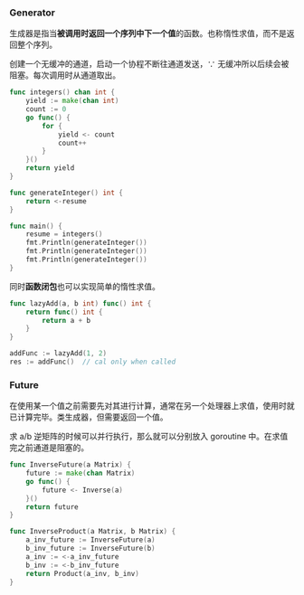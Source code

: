 ### Generator

生成器是指当**被调用时返回一个序列中下一个值**的函数。也称惰性求值，而不是返回整个序列。

创建一个无缓冲的通道，启动一个协程不断往通道发送，∵ 无缓冲所以后续会被阻塞。每次调用时从通道取出。

```go
func integers() chan int {
    yield := make(chan int)
    count := 0
    go func() {
        for {
            yield <- count
            count++
        }
    }()
    return yield
}

func generateInteger() int {
    return <-resume
}

func main() {
    resume = integers()
    fmt.Println(generateInteger())
    fmt.Println(generateInteger())
    fmt.Println(generateInteger())
}
```

同时**函数闭包**也可以实现简单的惰性求值。

```go
func lazyAdd(a, b int) func() int {
	return func() int {
		return a + b
	}
}

addFunc := lazyAdd(1, 2)
res := addFunc()  // cal only when called
```

### Future

在使用某一个值之前需要先对其进行计算，通常在另一个处理器上求值，使用时就已计算完毕。类生成器，但需要返回一个值。

求 a/b 逆矩阵的时候可以并行执行，那么就可以分别放入 goroutine 中。在求值完之前通道是阻塞的。

```go
func InverseFuture(a Matrix) {
    future := make(chan Matrix)
    go func() {
        future <- Inverse(a)
    }()
    return future
}

func InverseProduct(a Matrix, b Matrix) {
    a_inv_future := InverseFuture(a)
    b_inv_future := InverseFuture(b)
    a_inv := <-a_inv_future
    b_inv := <-b_inv_future
    return Product(a_inv, b_inv)
}
```

